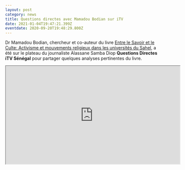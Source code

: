 ```yaml
---
layout: post
category: news
title: Questions directes avec Mamadou Bodian sur iTV
date: 2021-01-04T19:47:21.399Z
eventdate: 2020-09-20T19:48:29.800Z
---
```

Dr Mamadou Bodian, chercheur et co-auteur du livre [Entre le Savoir et le Culte: Activisme et mouvements religieux dans les universités du Sahel](https://www.amalion.net/catalogue/entre-le-savoir-et-le-culte-activisme-et-mouvements-religieux-dans-les-universit%C3%A9s-du-sahel/), a été sur le plateau du journaliste Alassane Samba Diop **Questions Directes**  **iTV Sénégal** pour partager quelques analyses pertinentes du livre.

<div class="video-box"><iframe width="560" height="315" src="https://www.youtube.com/embed/GV-WjVOYvbM?rel=0" allow="accelerometer; autoplay; encrypted-media; gyroscope; picture-in-picture" allowfullscreen></iframe></div>